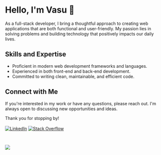 # Hello, I'm Vasu 👋

As a full-stack developer, I bring a thoughtful approach to creating web applications that are both functional and user-friendly. My passion lies in solving problems and building technology that positively impacts our daily lives.

## Skills and Expertise
- Proficient in modern web development frameworks and languages.
- Experienced in both front-end and back-end development.
- Committed to writing clean, maintainable, and efficient code.

## Connect with Me
If you're interested in my work or have any questions, please reach out. I'm always open to discussing new opportunities and ideas.

Thank you for stopping by!
<br></br>
[![LinkedIn](https://img.shields.io/badge/LinkedIn-%230077B5.svg?logo=linkedin&logoColor=white)](https://www.linkedin.com/in/v1997)  [![Stack Overflow](https://img.shields.io/badge/-Stackoverflow-FE7A16?logo=stack-overflow&logoColor=white)](https://stackoverflow.com/users/9284606/vasu)  

<br>

![](https://github-readme-stats.vercel.app/api/top-langs/?username=v1997&theme=swift&hide_border=true&include_all_commits=true&count_private=true&layout=compact)

<!-- Proudly created with GPRM ( https://gprm.itsvg.in ) -->
